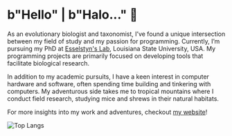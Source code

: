 # b"Hello" | b"Halo..." 👋

As an evolutionary biologist and taxonomist, I’ve found a unique intersection between my field of study and my passion for programming. Currently, I’m pursuing my PhD at [Esselstyn's Lab](https://esselstyn.github.io/), Louisiana State University, USA. My programming projects are primarily focused on developing tools that facilitate biological research.

In addition to my academic pursuits, I have a keen interest in computer hardware and software, often spending time building and tinkering with computers. My adventurous side takes me to tropical mountains where I conduct field research, studying mice and shrews in their natural habitats.

For more insights into my work and adventures, checkout [my website](https://hhandika.com/)!

![Top Langs](https://github-readme-stats.vercel.app/api/top-langs/?username=hhandika&hide=Batchfile,Ruby,CSS,html,Makefile,CMake&langs_count=10&theme=tokyonight&layout=compact)
